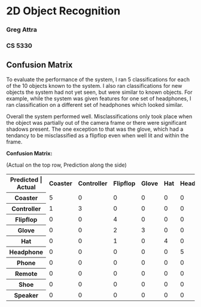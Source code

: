 # 2D Object Recognition

### Greg Attra
### CS 5330

## Confusion Matrix

To evaluate the performance of the system, I ran 5 classifications for each of the 10 objects known to the system. I also ran classifications for new objects the system had not yet seen, but were similar to known objects. For example, while the system was given features for one set of headphones, I ran classification on a different set of headphones which looked similar.

Overall the system performed well. Misclassifications only took place when the object was partially out of the camera frame or there were significant shadows present. The one exception to that was the glove, which had a tendancy to be misclassified as a flipflop even when well lit and within the frame.

**Confusion Matrix:**

(Actual on the top row, Prediction along the side)

<table>
    <tr>
        <th><strong>Predicted | Actual</strong></th>
        <th><strong>Coaster</strong></th>
        <th><strong>Controller</strong></th>
        <th><strong>Flipflop</strong></th>
        <th><strong>Glove</strong></th>
        <th><strong>Hat</strong></th>
        <th><strong>Headphone</strong></th>
        <th><strong>Phone</strong></th>
        <th><strong>Remote</strong></th>
        <th><strong>Shoe</strong></th>
        <th><strong>Speaker</strong></th>
    </tr>
    <tr>
        <th><strong>Coaster</strong></td>
        <td>5</td>
        <td>0</td>
        <td>0</td>
        <td>0</td>
        <td>0</td>
        <td>0</td>
        <td>0</td>
        <td>0</td>
        <td>0</td>
        <td>0</td>
    </tr>
    <tr>
        <th><strong>Controller</strong></td>
        <td>1</td>
        <td>3</td>
        <td>0</td>
        <td>0</td>
        <td>0</td>
        <td>0</td>
        <td>0</td>
        <td>1</td>
        <td>0</td>
        <td>0</td>
    </tr>
    <tr>
        <th><strong>Flipflop</strong></td>
        <td>0</td>
        <td>0</td>
        <td>4</td>
        <td>0</td>
        <td>0</td>
        <td>0</td>
        <td>0</td>
        <td>1</td>
        <td>0</td>
        <td>0</td>
    </tr>
    <tr>
        <th><strong>Glove</strong></td>
        <td>0</td>
        <td>0</td>
        <td>2</td>
        <td>3</td>
        <td>0</td>
        <td>0</td>
        <td>0</td>
        <td>0</td>
        <td>0</td>
        <td>0</td>
    </tr>
    <tr>
        <th><strong>Hat</strong></td>
        <td>0</td>
        <td>0</td>
        <td>1</td>
        <td>0</td>
        <td>4</td>
        <td>0</td>
        <td>0</td>
        <td>0</td>
        <td>0</td>
        <td>0</td>
    </tr>
    <tr>
        <th><strong>Headphone</strong></td>
        <td>0</td>
        <td>0</td>
        <td>0</td>
        <td>0</td>
        <td>0</td>
        <td>5</td>
        <td>0</td>
        <td>0</td>
        <td>0</td>
        <td>0</td>
    </tr>
    <tr>
        <th><strong>Phone</strong></td>
        <td>0</td>
        <td>0</td>
        <td>0</td>
        <td>0</td>
        <td>0</td>
        <td>0</td>
        <td>4</td>
        <td>1</td>
        <td>0</td>
        <td>0</td>
    </tr>
    <tr>
        <th><strong>Remote</strong></td>
        <td>0</td>
        <td>0</td>
        <td>0</td>
        <td>0</td>
        <td>0</td>
        <td>0</td>
        <td>0</td>
        <td>5</td>
        <td>0</td>
        <td>0</td>
    </tr>
    <tr>
        <th><strong>Shoe</strong></td>
        <td>0</td>
        <td>0</td>
        <td>0</td>
        <td>0</td>
        <td>0</td>
        <td>0</td>
        <td>0</td>
        <td>0</td>
        <td>4</td>
        <td>1</td>
    </tr>
    <tr>
        <th><strong>Speaker</strong></td>
        <td>0</td>
        <td>0</td>
        <td>0</td>
        <td>0</td>
        <td>0</td>
        <td>0</td>
        <td>0</td>
        <td>2</td>
        <td>0</td>
        <td>3</td>
    </tr>
        
</table>
